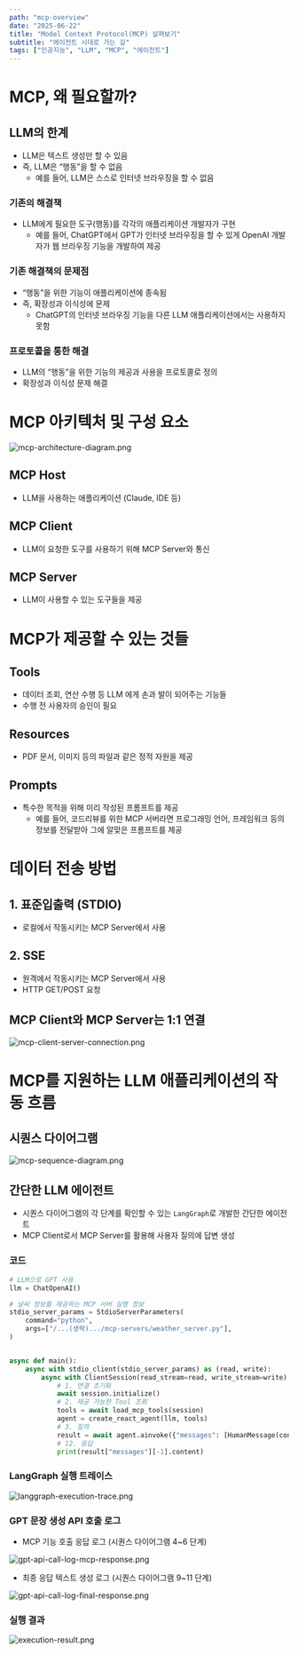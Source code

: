 ```yaml
---
path: "mcp-overview"
date: "2025-06-22"
title: "Model Context Protocol(MCP) 살펴보기"
subtitle: "에이전트 시대로 가는 길"
tags: ["인공지능", "LLM", "MCP", "에이전트"]
---
```


# MCP, 왜 필요할까?

## LLM의 한계

- LLM은 텍스트 생성만 할 수 있음
- 즉, LLM은 “행동”을 할 수 없음
    - 예를 들어, LLM은 스스로 인터넷 브라우징을 할 수 없음

### 기존의 해결책

- LLM에게 필요한 도구(행동)를 각각의 애플리케이션 개발자가 구현
    - 예를 들어, ChatGPT에서 GPT가 인터넷 브라우징을 할 수 있게 OpenAI 개발자가 웹 브라우징 기능을 개발하여 제공

### 기존 해결책의 문제점

- “행동”을 위한 기능이 애플리케이션에 종속됨
- 즉, 확장성과 이식성에 문제
    - ChatGPT의 인터넷 브라우징 기능을 다른 LLM 애플리케이션에서는 사용하지 못함

### 프로토콜을 통한 해결

- LLM의 “행동”을 위한 기능의 제공과 사용을 프로토콜로 정의
- 확장성과 이식성 문제 해결

# MCP 아키텍처 및 구성 요소

![mcp-architecture-diagram.png](images/mcp-architecture-diagram.png)

## MCP Host

- LLM을 사용하는 애플리케이션 (Claude, IDE 등)

## MCP Client

- LLM이 요청한 도구를 사용하기 위해 MCP Server와 통신

## MCP Server

- LLM이 사용할 수 있는 도구들을 제공

# MCP가 제공할 수 있는 것들

## Tools

- 데이터 조회, 연산 수행 등 LLM 에게 손과 발이 되어주는 기능들
- 수행 전 사용자의 승인이 필요

## Resources

- PDF 문서, 이미지 등의 파일과 같은 정적 자원을 제공

## Prompts

- 특수한 목적을 위해 미리 작성된 프롬프트를 제공
    - 예를 들어, 코드리뷰를 위한 MCP 서버라면 프로그래밍 언어, 프레임워크 등의 정보를 전달받아 그에 알맞은 프롬프트를 제공

# 데이터 전송 방법

## 1. 표준입출력 (STDIO)

- 로컬에서 작동시키는 MCP Server에서 사용

## 2. SSE

- 원격에서 작동시키는 MCP Server에서 사용
- HTTP GET/POST 요청

## MCP Client와 MCP Server는 1:1 연결

![mcp-client-server-connection.png](images/mcp-client-server-connection.png)

# MCP를 지원하는 LLM 애플리케이션의 작동 흐름

## 시퀀스 다이어그램

![mcp-sequence-diagram.png](images/mcp-sequence-diagram.png)

## 간단한 LLM 에이전트

- 시퀀스 다이어그램의 각 단계를 확인할 수 있는 `LangGraph`로 개발한 간단한 에이전트
- MCP Client로서 MCP Server를 활용해 사용자 질의에 답변 생성

### 코드

```python
# LLM으로 GPT 사용
llm = ChatOpenAI()

# 날씨 정보를 제공하는 MCP 서버 실행 정보
stdio_server_params = StdioServerParameters(
    command="python",
    args=["/...(생략).../mcp-servers/weather_server.py"],
)


async def main():
    async with stdio_client(stdio_server_params) as (read, write):
        async with ClientSession(read_stream=read, write_stream=write) as session:
            # 1. 연결 초기화
            await session.initialize()
            # 2. 제공 가능한 Tool 조회
            tools = await load_mcp_tools(session)
            agent = create_react_agent(llm, tools)
            # 3. 질의
            result = await agent.ainvoke({"messages": [HumanMessage(content="뉴욕의 현재 날씨는?")]})
            # 12. 응답
            print(result["messages"][-1].content)
```

### LangGraph 실행 트레이스

![langgraph-execution-trace.png](images/langgraph-execution-trace.png)

### GPT 문장 생성 API 호출 로그

- MCP 기능 호출 응답 로그 (시퀀스 다이어그램 4~6 단계)

![gpt-api-call-log-mcp-response.png](images/gpt-api-call-log-mcp-response.png)

- 최종 응답 텍스트 생성 로그 (시퀀스 다이어그램 9~11 단계)

![gpt-api-call-log-final-response.png](images/gpt-api-call-log-final-response.png)

### 실행 결과

![execution-result.png](images/execution-result.png)
